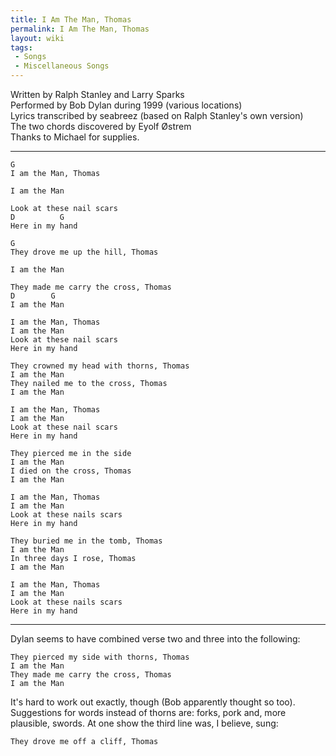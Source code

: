 ```yaml
---
title: I Am The Man, Thomas
permalink: I Am The Man, Thomas
layout: wiki
tags:
 - Songs
 - Miscellaneous Songs
---
```


Written by Ralph Stanley and Larry Sparks  
Performed by Bob Dylan during 1999 (various locations)  
Lyrics transcribed by seabreez (based on Ralph Stanley's own version)  
The two chords discovered by Eyolf Østrem  
Thanks to Michael for supplies.

* * * * *

    G
    I am the Man, Thomas

    I am the Man

    Look at these nail scars
    D          G
    Here in my hand

    G
    They drove me up the hill, Thomas

    I am the Man

    They made me carry the cross, Thomas
    D        G
    I am the Man

    I am the Man, Thomas
    I am the Man
    Look at these nail scars
    Here in my hand

    They crowned my head with thorns, Thomas
    I am the Man
    They nailed me to the cross, Thomas
    I am the Man

    I am the Man, Thomas
    I am the Man
    Look at these nail scars
    Here in my hand

    They pierced me in the side
    I am the Man
    I died on the cross, Thomas
    I am the Man

    I am the Man, Thomas
    I am the Man
    Look at these nails scars
    Here in my hand

    They buried me in the tomb, Thomas
    I am the Man
    In three days I rose, Thomas
    I am the Man

    I am the Man, Thomas
    I am the Man
    Look at these nails scars
    Here in my hand

* * * * *

Dylan seems to have combined verse two and three into the following:

    They pierced my side with thorns, Thomas
    I am the Man
    They made me carry the cross, Thomas
    I am the Man

It's hard to work out exactly, though (Bob apparently thought so too).
Suggestions for words instead of thorns are: forks, pork and, more
plausible, swords. At one show the third line was, I believe, sung:

    They drove me off a cliff, Thomas
